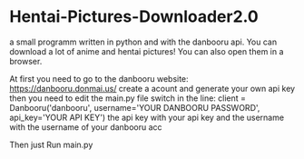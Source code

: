 # Hentai-Pictures-Downloader2.0
a small programm written in python and with the danbooru api. You can download a lot of anime and hentai pictures! You can also open them in a browser.


At first you need to go to the danbooru website: https://danbooru.donmai.us/ create a acount and generate your own api key then you need to edit the main.py file 
switch in the line: client = Danbooru('danbooru', username='YOUR DANBOORU PASSWORD', api_key='YOUR API KEY') the api key with your api key and the username with the username of your danbooru acc 

Then just Run main.py 

